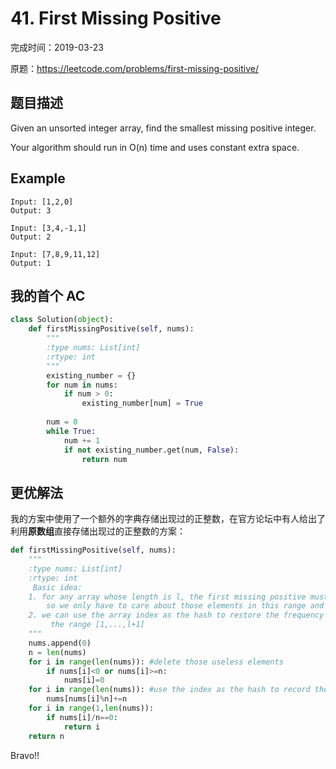 # 41. First Missing Positive

完成时间：2019-03-23

原题：https://leetcode.com/problems/first-missing-positive/

## 题目描述

Given an unsorted integer array, find the smallest missing positive integer.

Your algorithm should run in O(n) time and uses constant extra space.

## Example

```
Input: [1,2,0]
Output: 3
```

```
Input: [3,4,-1,1]
Output: 2
```

```
Input: [7,8,9,11,12]
Output: 1
```

## 我的首个 AC

```python
class Solution(object):
    def firstMissingPositive(self, nums):
        """
        :type nums: List[int]
        :rtype: int
        """
        existing_number = {}
        for num in nums:
            if num > 0:
                existing_number[num] = True
        
        num = 0
        while True:
            num += 1
            if not existing_number.get(num, False):
                return num
```

## 更优解法

我的方案中使用了一个额外的字典存储出现过的正整数，在官方论坛中有人给出了利用**原数组**直接存储出现过的正整数的方案：

```python
def firstMissingPositive(self, nums):
    """
    :type nums: List[int]
    :rtype: int
     Basic idea:
    1. for any array whose length is l, the first missing positive must be in range [1,...,l+1], 
        so we only have to care about those elements in this range and remove the rest.
    2. we can use the array index as the hash to restore the frequency of each number within 
         the range [1,...,l+1] 
    """
    nums.append(0)
    n = len(nums)
    for i in range(len(nums)): #delete those useless elements
        if nums[i]<0 or nums[i]>=n:
            nums[i]=0
    for i in range(len(nums)): #use the index as the hash to record the frequency of each number
        nums[nums[i]%n]+=n
    for i in range(1,len(nums)):
        if nums[i]/n==0:
            return i
    return n
```

Bravo!!